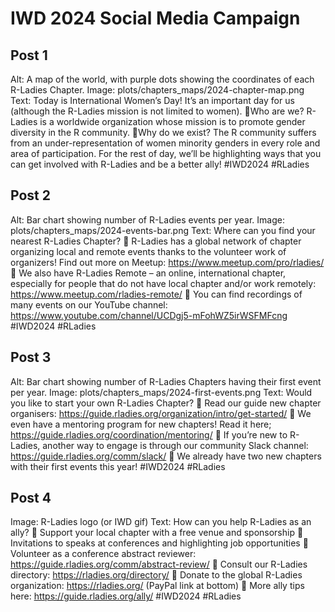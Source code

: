 # IWD 2024 Social Media Campaign

## Post 1
Alt: A map of the world, with purple dots showing the coordinates of each R-Ladies Chapter.
Image: plots/chapters_maps/2024-chapter-map.png
Text:
Today is International Women’s Day! 
It’s an important day for us (although the R-Ladies mission is not limited to women).
💜Who are we? R-Ladies is a worldwide organization whose mission is to promote gender diversity in the R community.
💜Why do we exist? The R community suffers from an under-representation of women minority genders in every role and area of participation.
For the rest of day, we’ll be highlighting ways that you can get involved with R-Ladies and be a better ally!
#IWD2024 #RLadies 

## Post 2
Alt: Bar chart showing number of R-Ladies events per year.
Image: plots/chapters_maps/2024-events-bar.png
Text: 
Where can you find your nearest R-Ladies Chapter?
💜 R-Ladies has a global network of chapter organizing local and remote events thanks to the volunteer work of organizers! Find out more on Meetup: https://www.meetup.com/pro/rladies/
💜 We also have R-Ladies Remote – an online, international chapter, especially for people that do not have local chapter and/or work remotely: https://www.meetup.com/rladies-remote/ 
💜 You can find recordings of many events on our YouTube channel: https://www.youtube.com/channel/UCDgj5-mFohWZ5irWSFMFcng 
#IWD2024 #RLadies

## Post 3
Alt: Bar chart showing number of R-Ladies Chapters having their first event per year.
Image: plots/chapters_maps/2024-first-events.png
Text:
Would you like to start your own R-Ladies Chapter?
💜 Read our guide new chapter organisers: https://guide.rladies.org/organization/intro/get-started/ 
💜 We even have a mentoring program for new chapters! Read it here; https://guide.rladies.org/coordination/mentoring/ 
💜 If you’re new to R-Ladies, another way to engage is through our community Slack channel: https://guide.rladies.org/comm/slack/ 
💜 We already have two new chapters with their first events this year!
#IWD2024 #RLadies

## Post 4
Image: R-Ladies logo (or IWD gif)
Text:
How can you help R-Ladies as an ally? 
💜 Support your local chapter with a free venue and sponsorship
💜 Invitations to speaks at conferences and highlighting job opportunities
💜 Volunteer as a conference abstract reviewer: https://guide.rladies.org/comm/abstract-review/ 
💜 Consult our R-Ladies directory: https://rladies.org/directory/ 
💜 Donate to the global R-Ladies organization: https://rladies.org/ (PayPal link at bottom)
💜 More ally tips here: https://guide.rladies.org/ally/
#IWD2024 #RLadies
